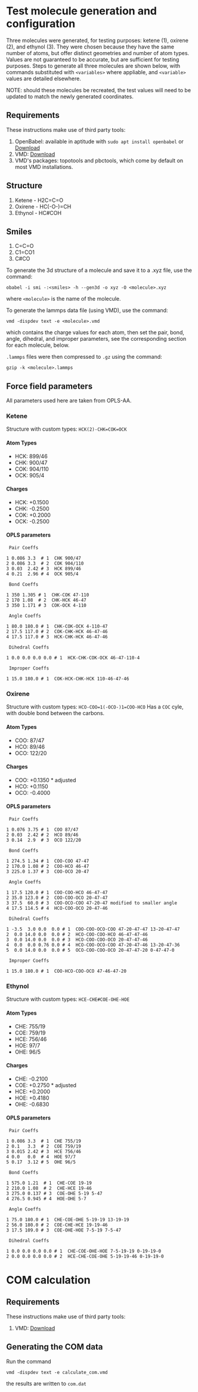 Test molecule generation and configuration
==========================================

Three molecules were generated, for testing purposes: ketene (1), oxirene (2), and ethynol (3).
They were chosen because they have the same number of atoms, but offer distinct geometries and number of atom types.
Values are not guaranteed to be accurate, but are sufficient for testing purposes.
Steps to generate all three molecules are shown below, with commands substituted with `<variables>` where appliable, and `<variable>` values are detailed elsewhere.

NOTE: should these molecules be recreated, the test values will need to be updated to match the newly generated coordinates.

## Requirements

These instructions make use of third party tools:

1. OpenBabel: available in aptitude with `sudo apt install openbabel` or [Download](http://openbabel.org/wiki/Category:Installation)
2. VMD: [Download](https://www.ks.uiuc.edu/Development/Download/download.cgi?PackageName=VMD)
3. VMD's packages: topotools and pbctools, which come by default on most VMD installations.

## Structure

1. Ketene - H2C=C=O
2. Oxirene - HC(-O-)=CH
3. Ethynol - HC#COH

## Smiles

1. C=C=O
2. C1=CO1
3. C#CO

To generate the 3d structure of a molecule and save it to a .xyz file, use the command:
```
obabel -i smi -:<smiles> -h --gen3d -o xyz -O <molecule>.xyz
```
where `<molecule>` is the name of the molecule.


To generate the lammps data file (using VMD), use the command:
```
vmd -dispdev text -e <molecule>.vmd
```
which contains the charge values for each atom, then set the pair, bond, angle, dihedral, and improper parameters, see the corresponding section for each molecule, below.

`.lammps` files were then compressed to `.gz` using the command:
```
gzip -k <molecule>.lammps
```

## Force field parameters

All parameters used here are taken from OPLS-AA.


### Ketene

Structure with custom types: `HCK(2)-CHK=COK=OCK`

#### Atom Types

* HCK: 899/46
* CHK: 900/47
* COK: 904/110
* OCK: 905/4

#### Charges

* HCK: +0.1500
* CHK: -0.2500
* COK: +0.2000
* OCK: -0.2500

#### OPLS parameters

```
 Pair Coeffs

1 0.086 3.3  # 1  CHK 900/47
2 0.086 3.3  # 2  COK 904/110
3 0.03  2.42 # 3  HCK 899/46
4 0.21  2.96 # 4  OCK 905/4

 Bond Coeffs

1 350 1.305 # 1  CHK-COK 47-110
2 170 1.08  # 2  CHK-HCK 46-47
3 350 1.171 # 3  COK-OCK 4-110

 Angle Coeffs

1 80.0 180.0 # 1  CHK-COK-OCK 4-110-47
2 17.5 117.0 # 2  COK-CHK-HCK 46-47-46
4 17.5 117.0 # 3  HCK-CHK-HCK 46-47-46

 Dihedral Coeffs

1 0.0 0.0 0.0 0.0 # 1  HCK-CHK-COK-OCK 46-47-110-4

 Improper Coeffs

1 15.0 180.0 # 1  COK-HCK-CHK-HCK 110-46-47-46
```

### Oxirene

Structure with custom types: `HCO-COO=1(-OCO-)1=COO-HCO`
Has a `COC` cyle, with double bond between the carbons.

#### Atom Types

* COO: 87/47
* HCO: 89/46
* OCO: 122/20

#### Charges

* COO: +0.1350 \* adjusted
* HCO: +0.1150
* OCO: -0.4000

#### OPLS parameters

```
 Pair Coeffs

1 0.076 3.75 # 1  COO 87/47
2 0.03  2.42 # 2  HCO 89/46
3 0.14  2.9  # 3  OCO 122/20

 Bond Coeffs

1 274.5 1.34 # 1  COO-COO 47-47
2 170.0 1.08 # 2  COO-HCO 46-47
3 225.0 1.37 # 3  COO-OCO 20-47

 Angle Coeffs

1 17.5 120.0 # 1  COO-COO-HCO 46-47-47
2 35.0 123.0 # 2  COO-COO-OCO 20-47-47
3 37.5  60.0 # 3  COO-OCO-COO 47-20-47 modified to smaller angle
4 17.5 114.5 # 4  HCO-COO-OCO 20-47-46

 Dihedral Coeffs

1 -3.5  3.0 0.0  0.0 # 1  COO-COO-OCO-COO 47-20-47-47 13-20-47-47
2  0.0 14.0 0.0  0.0 # 2  HCO-COO-COO-HCO 46-47-47-46
3  0.0 14.0 0.0  0.0 # 3  HCO-COO-COO-OCO 20-47-47-46
4  0.0  0.0 0.76 0.0 # 4  HCO-COO-OCO-COO 47-20-47-46 13-20-47-36
5  0.0 14.0 0.0  0.0 # 5  OCO-COO-COO-OCO 20-47-47-20 0-47-47-0

 Improper Coeffs

1 15.0 180.0 # 1  COO-HCO-COO-OCO 47-46-47-20
```

### Ethynol

Structure with custom types: `HCE-CHE#COE-OHE-HOE`

#### Atom Types

* CHE: 755/19
* COE: 759/19
* HCE: 756/46
* HOE: 97/7
* OHE: 96/5

#### Charges

* CHE: -0.2100
* COE: +0.2750 \* adjusted
* HCE: +0.2000
* HOE: +0.4180
* OHE: -0.6830

#### OPLS parameters

```
 Pair Coeffs

1 0.086 3.3  # 1  CHE 755/19
2 0.1   3.3  # 2  COE 759/19
3 0.015 2.42 # 3  HCE 756/46
4 0.0   0.0  # 4  HOE 97/7
5 0.17  3.12 # 5  OHE 96/5

 Bond Coeffs

1 575.0 1.21  # 1  CHE-COE 19-19
2 210.0 1.08  # 2  CHE-HCE 19-46
3 275.0 0.137 # 3  COE-OHE 5-19 5-47
4 276.5 0.945 # 4  HOE-OHE 5-7

 Angle Coeffs

1 75.0 180.0 # 1  CHE-COE-OHE 5-19-19 13-19-19
2 56.0 180.0 # 2  COE-CHE-HCE 19-19-46
3 17.5 109.0 # 3  COE-OHE-HOE 7-5-19 7-5-47

 Dihedral Coeffs

1 0.0 0.0 0.0 0.0 # 1  CHE-COE-OHE-HOE 7-5-19-19 0-19-19-0
2 0.0 0.0 0.0 0.0 # 2  HCE-CHE-COE-OHE 5-19-19-46 0-19-19-0
```

COM calculation
===============

## Requirements

These instructions make use of third party tools:

1. VMD: [Download](https://www.ks.uiuc.edu/Development/Download/download.cgi?PackageName=VMD)

## Generating the COM data

Run the command

```
vmd -dispdev text -e calculate_com.vmd
```

the results are written to `com.dat`
